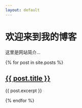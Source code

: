 ```yaml
---
layout: default
---
```


<div class="intro">
  <h1>欢迎来到我的博客</h1>
  <p>这里是网站简介...</p>
</div>

{% for post in site.posts %}
  <div class="post">
    <h2><a href="{{ post.url }}">{{ post.title }}</a></h2>
    <p>{{ post.excerpt }}</p>
  </div>
{% endfor %}